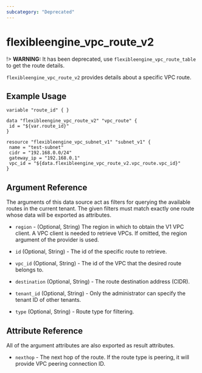 ```yaml
---
subcategory: "Deprecated"
---
```


# flexibleengine_vpc_route_v2

!> **WARNING:** It has been deprecated, use `flexibleengine_vpc_route_table` to get the route details.

`flexibleengine_vpc_route_v2` provides details about a specific VPC route.

## Example Usage

 ```hcl
 variable "route_id" { }

data "flexibleengine_vpc_route_v2" "vpc_route" {
  id = "${var.route_id}"
}

resource "flexibleengine_vpc_subnet_v1" "subnet_v1" {
  name = "test-subnet"
  cidr = "192.168.0.0/24"
  gateway_ip = "192.168.0.1"
  vpc_id = "${data.flexibleengine_vpc_route_v2.vpc_route.vpc_id}"
}

 ```

## Argument Reference

The arguments of this data source act as filters for querying the available
routes in the current tenant. The given filters must match exactly one
route whose data will be exported as attributes.

* `region` - (Optional, String) The region in which to obtain the V1 VPC client. A VPC client is needed to retrieve VPCs.
  If omitted, the region argument of the provider is used.

* `id` (Optional, String) - The id of the specific route to retrieve.

* `vpc_id` (Optional, String) - The id of the VPC that the desired route belongs to.

* `destination` (Optional, String) - The route destination address (CIDR).

* `tenant_id` (Optional, String) - Only the administrator can specify the tenant ID of other tenants.

* `type` (Optional, String) - Route type for filtering.

## Attribute Reference

All of the argument attributes are also exported as
result attributes.

* `nexthop` - The next hop of the route. If the route type is peering, it will provide VPC peering connection ID.
